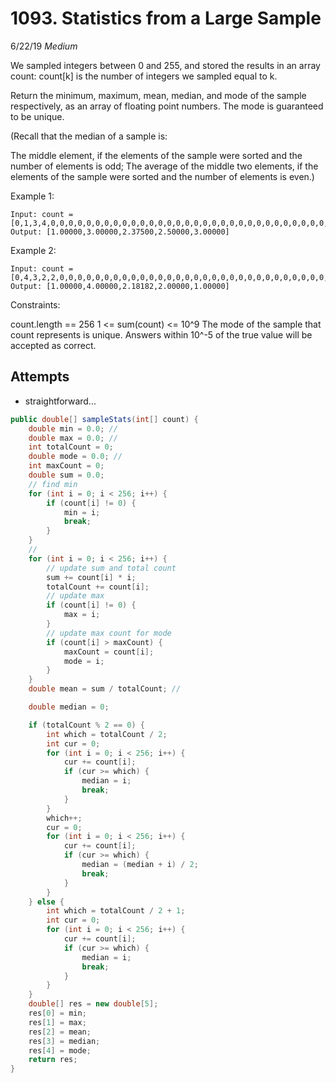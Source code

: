 # 1093. Statistics from a Large Sample
6/22/19
*Medium*

We sampled integers between 0 and 255, and stored the results in an array count:  count[k] is the number of integers we sampled equal to k.

Return the minimum, maximum, mean, median, and mode of the sample respectively, as an array of floating point numbers.  The mode is guaranteed to be unique.

(Recall that the median of a sample is:

The middle element, if the elements of the sample were sorted and the number of elements is odd;
The average of the middle two elements, if the elements of the sample were sorted and the number of elements is even.)


Example 1:
```
Input: count = [0,1,3,4,0,0,0,0,0,0,0,0,0,0,0,0,0,0,0,0,0,0,0,0,0,0,0,0,0,0,0,0,0,0,0,0,0,0,0,0,0,0,0,0,0,0,0,0,0,0,0,0,0,0,0,0,0,0,0,0,0,0,0,0,0,0,0,0,0,0,0,0,0,0,0,0,0,0,0,0,0,0,0,0,0,0,0,0,0,0,0,0,0,0,0,0,0,0,0,0,0,0,0,0,0,0,0,0,0,0,0,0,0,0,0,0,0,0,0,0,0,0,0,0,0,0,0,0,0,0,0,0,0,0,0,0,0,0,0,0,0,0,0,0,0,0,0,0,0,0,0,0,0,0,0,0,0,0,0,0,0,0,0,0,0,0,0,0,0,0,0,0,0,0,0,0,0,0,0,0,0,0,0,0,0,0,0,0,0,0,0,0,0,0,0,0,0,0,0,0,0,0,0,0,0,0,0,0,0,0,0,0,0,0,0,0,0,0,0,0,0,0,0,0,0,0,0,0,0,0,0,0,0,0,0,0,0,0,0,0,0,0,0,0,0,0,0,0,0,0,0,0,0,0,0,0]
Output: [1.00000,3.00000,2.37500,2.50000,3.00000]
```
Example 2:
```
Input: count = [0,4,3,2,2,0,0,0,0,0,0,0,0,0,0,0,0,0,0,0,0,0,0,0,0,0,0,0,0,0,0,0,0,0,0,0,0,0,0,0,0,0,0,0,0,0,0,0,0,0,0,0,0,0,0,0,0,0,0,0,0,0,0,0,0,0,0,0,0,0,0,0,0,0,0,0,0,0,0,0,0,0,0,0,0,0,0,0,0,0,0,0,0,0,0,0,0,0,0,0,0,0,0,0,0,0,0,0,0,0,0,0,0,0,0,0,0,0,0,0,0,0,0,0,0,0,0,0,0,0,0,0,0,0,0,0,0,0,0,0,0,0,0,0,0,0,0,0,0,0,0,0,0,0,0,0,0,0,0,0,0,0,0,0,0,0,0,0,0,0,0,0,0,0,0,0,0,0,0,0,0,0,0,0,0,0,0,0,0,0,0,0,0,0,0,0,0,0,0,0,0,0,0,0,0,0,0,0,0,0,0,0,0,0,0,0,0,0,0,0,0,0,0,0,0,0,0,0,0,0,0,0,0,0,0,0,0,0,0,0,0,0,0,0,0,0,0,0,0,0,0,0,0,0,0,0]
Output: [1.00000,4.00000,2.18182,2.00000,1.00000]
```

Constraints:

count.length == 256
1 <= sum(count) <= 10^9
The mode of the sample that count represents is unique.
Answers within 10^-5 of the true value will be accepted as correct.

## Attempts
- straightforward...
```Java
public double[] sampleStats(int[] count) {
    double min = 0.0; //
    double max = 0.0; //
    int totalCount = 0;
    double mode = 0.0; //
    int maxCount = 0;
    double sum = 0.0;
    // find min
    for (int i = 0; i < 256; i++) {
        if (count[i] != 0) {
            min = i;
            break;
        }
    }
    //
    for (int i = 0; i < 256; i++) {
        // update sum and total count
        sum += count[i] * i;
        totalCount += count[i];
        // update max
        if (count[i] != 0) {
            max = i;
        }
        // update max count for mode
        if (count[i] > maxCount) {
            maxCount = count[i];
            mode = i;
        }
    }
    double mean = sum / totalCount; //

    double median = 0;

    if (totalCount % 2 == 0) {
        int which = totalCount / 2;
        int cur = 0;
        for (int i = 0; i < 256; i++) {
            cur += count[i];
            if (cur >= which) {
                median = i;
                break;
            }
        }
        which++;
        cur = 0;
        for (int i = 0; i < 256; i++) {
            cur += count[i];
            if (cur >= which) {
                median = (median + i) / 2;
                break;
            }
        }
    } else {
        int which = totalCount / 2 + 1;
        int cur = 0;
        for (int i = 0; i < 256; i++) {
            cur += count[i];
            if (cur >= which) {
                median = i;
                break;
            }
        }
    }
    double[] res = new double[5];
    res[0] = min;
    res[1] = max;
    res[2] = mean;
    res[3] = median;
    res[4] = mode;
    return res;
}
```

